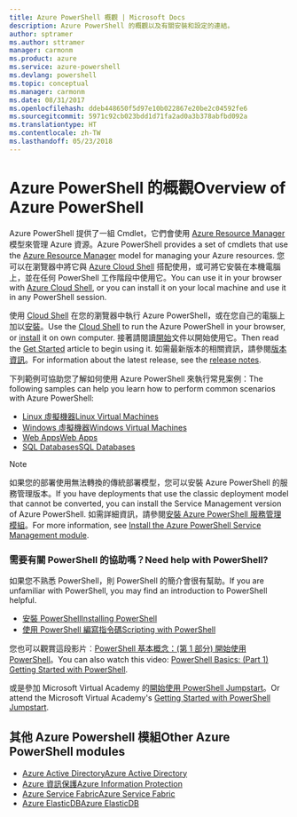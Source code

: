 ```yaml
---
title: Azure PowerShell 概觀 | Microsoft Docs
description: Azure PowerShell 的概觀以及有關安裝和設定的連結。
author: sptramer
ms.author: sttramer
manager: carmonm
ms.product: azure
ms.service: azure-powershell
ms.devlang: powershell
ms.topic: conceptual
ms.manager: carmonm
ms.date: 08/31/2017
ms.openlocfilehash: ddeb448650f5d97e10b022867e20be2c04592fe6
ms.sourcegitcommit: 5971c92cb023bdd1d71fa2ad0a3b378abfbd092a
ms.translationtype: HT
ms.contentlocale: zh-TW
ms.lasthandoff: 05/23/2018
---
```

# <a name="overview-of-azure-powershell"></a><span data-ttu-id="455de-103">Azure PowerShell 的概觀</span><span class="sxs-lookup"><span data-stu-id="455de-103">Overview of Azure PowerShell</span></span>

<span data-ttu-id="455de-104">Azure PowerShell 提供了一組 Cmdlet，它們會使用 [Azure Resource Manager](/azure/azure-resource-manager/resource-group-overview) 模型來管理 Azure 資源。</span><span class="sxs-lookup"><span data-stu-id="455de-104">Azure PowerShell provides a set of cmdlets that use the [Azure Resource Manager](/azure/azure-resource-manager/resource-group-overview) model for managing your Azure resources.</span></span> <span data-ttu-id="455de-105">您可以在瀏覽器中將它與 [Azure Cloud Shell](/azure/cloud-shell/overview) 搭配使用，或可將它安裝在本機電腦上，並在任何 PowerShell 工作階段中使用它。</span><span class="sxs-lookup"><span data-stu-id="455de-105">You can use it in your browser with [Azure Cloud Shell](/azure/cloud-shell/overview), or you can install it on your local machine and use it in any PowerShell session.</span></span>

<span data-ttu-id="455de-106">使用 [Cloud Shell](/azure/cloud-shell/overview) 在您的瀏覽器中執行 Azure PowerShell，或在您自己的電腦上加以[安裝](install-azurerm-ps.md)。</span><span class="sxs-lookup"><span data-stu-id="455de-106">Use the [Cloud Shell](/azure/cloud-shell/overview) to run the Azure PowerShell in your browser, or [install](install-azurerm-ps.md) it on own computer.</span></span> <span data-ttu-id="455de-107">接著請閱讀[開始](get-started-azureps.md)文件以開始使用它。</span><span class="sxs-lookup"><span data-stu-id="455de-107">Then read the [Get Started](get-started-azureps.md) article to begin using it.</span></span> <span data-ttu-id="455de-108">如需最新版本的相關資訊，請參閱[版本資訊](release-notes-azureps.md)。</span><span class="sxs-lookup"><span data-stu-id="455de-108">For information about the latest release, see the [release notes](release-notes-azureps.md).</span></span>

<span data-ttu-id="455de-109">下列範例可協助您了解如何使用 Azure PowerShell 來執行常見案例：</span><span class="sxs-lookup"><span data-stu-id="455de-109">The following samples can help you learn how to perform common scenarios with Azure PowerShell:</span></span>

* [<span data-ttu-id="455de-110">Linux 虛擬機器</span><span class="sxs-lookup"><span data-stu-id="455de-110">Linux Virtual Machines</span></span>](/azure/virtual-machines/virtual-machines-linux-powershell-samples?toc=/powershell/azure/toc.json)
* [<span data-ttu-id="455de-111">Windows 虛擬機器</span><span class="sxs-lookup"><span data-stu-id="455de-111">Windows Virtual Machines</span></span>](/azure/virtual-machines/virtual-machines-windows-powershell-samples?toc=/powershell/azure/toc.json)
* [<span data-ttu-id="455de-112">Web Apps</span><span class="sxs-lookup"><span data-stu-id="455de-112">Web Apps</span></span>](/azure/app-service-web/app-service-powershell-samples?toc=/powershell/azure/toc.json)
* [<span data-ttu-id="455de-113">SQL Databases</span><span class="sxs-lookup"><span data-stu-id="455de-113">SQL Databases</span></span>](/azure/sql-database/sql-database-powershell-samples?toc=/powershell/azure/toc.json)

> [!NOTE]
> <span data-ttu-id="455de-114">如果您的部署使用無法轉換的傳統部署模型，您可以安裝 Azure PowerShell 的服務管理版本。</span><span class="sxs-lookup"><span data-stu-id="455de-114">If you have deployments that use the classic deployment model that cannot be converted, you can install the Service Management version of Azure PowerShell.</span></span> <span data-ttu-id="455de-115">如需詳細資訊，請參閱[安裝 Azure PowerShell 服務管理模組](/powershell/azure/servicemanagement/install-azure-ps)。</span><span class="sxs-lookup"><span data-stu-id="455de-115">For more information, see [Install the Azure PowerShell Service Management module](/powershell/azure/servicemanagement/install-azure-ps).</span></span>


### <a name="need-help-with-powershell"></a><span data-ttu-id="455de-116">需要有關 PowerShell 的協助嗎？</span><span class="sxs-lookup"><span data-stu-id="455de-116">Need help with PowerShell?</span></span>

<span data-ttu-id="455de-117">如果您不熟悉 PowerShell，則 PowerShell 的簡介會很有幫助。</span><span class="sxs-lookup"><span data-stu-id="455de-117">If you are unfamiliar with PowerShell, you may find an introduction to PowerShell helpful.</span></span>

* [<span data-ttu-id="455de-118">安裝 PowerShell</span><span class="sxs-lookup"><span data-stu-id="455de-118">Installing PowerShell</span></span>](/powershell/scripting/installing-windows-powershell)
* [<span data-ttu-id="455de-119">使用 PowerShell 編寫指令碼</span><span class="sxs-lookup"><span data-stu-id="455de-119">Scripting with PowerShell</span></span>](/powershell/scripting/scripting-with-windows-powershell)

<span data-ttu-id="455de-120">您也可以觀賞這段影片︰[PowerShell 基本概念：(第 1 部分) 開始使用 PowerShell](https://channel9.msdn.com/Blogs/Taste-of-Premier/PowerShellBasicsPart1)。</span><span class="sxs-lookup"><span data-stu-id="455de-120">You can also watch this video: [PowerShell Basics: (Part 1) Getting Started with PowerShell](https://channel9.msdn.com/Blogs/Taste-of-Premier/PowerShellBasicsPart1).</span></span>

<span data-ttu-id="455de-121">或是參加 Microsoft Virtual Academy 的[開始使用 PowerShell Jumpstart](https://mva.microsoft.com/liveevents/powershell-jumpstart)。</span><span class="sxs-lookup"><span data-stu-id="455de-121">Or attend the Microsoft Virtual Academy's [Getting Started with PowerShell Jumpstart](https://mva.microsoft.com/liveevents/powershell-jumpstart).</span></span>

## <a name="other-azure-powershell-modules"></a><span data-ttu-id="455de-122">其他 Azure Powershell 模組</span><span class="sxs-lookup"><span data-stu-id="455de-122">Other Azure PowerShell modules</span></span>

* [<span data-ttu-id="455de-123">Azure Active Directory</span><span class="sxs-lookup"><span data-stu-id="455de-123">Azure Active Directory</span></span>](/powershell/azure/active-directory/)
* [<span data-ttu-id="455de-124">Azure 資訊保護</span><span class="sxs-lookup"><span data-stu-id="455de-124">Azure Information Protection</span></span>](/powershell/azure/aip/)
* [<span data-ttu-id="455de-125">Azure Service Fabric</span><span class="sxs-lookup"><span data-stu-id="455de-125">Azure Service Fabric</span></span>](/powershell/azure/service-fabric/)
* [<span data-ttu-id="455de-126">Azure ElasticDB</span><span class="sxs-lookup"><span data-stu-id="455de-126">Azure ElasticDB</span></span>](/powershell/azure/elasticdbjobs/)
